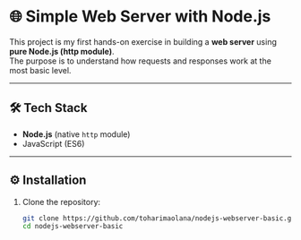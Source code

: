 # 🌐 Simple Web Server with Node.js

This project is my first hands-on exercise in building a **web server** using **pure Node.js (http module)**.  
The purpose is to understand how requests and responses work at the most basic level.

---

## 🛠️ Tech Stack

- **Node.js** (native `http` module)
- JavaScript (ES6)

---

## ⚙️ Installation

1. Clone the repository:
   ```bash
   git clone https://github.com/toharimaolana/nodejs-webserver-basic.git
   cd nodejs-webserver-basic
